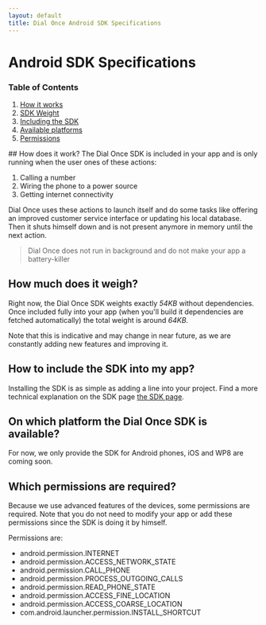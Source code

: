 ```yaml
---
layout: default
title: Dial Once Android SDK Specifications
---
```


Android SDK Specifications
==========================

### Table of Contents

1.  [How it works](#how-does-it-work)
2.  [SDK Weight](#how-much-does-it-weight)
3.  [Including the SDK](#how-to-include-the-sdk-into-my-app)
4.  [Available platforms](#on-which-platform-the-dial-once-sdk-is-available)
5.  [Permissions](#which-permissions-are-required)

## How does it work?
The Dial Once SDK is included in your app and is only running when the user ones of these actions:  

1. Calling a number
2. Wiring the phone to a power source
3. Getting internet connectivity

Dial Once uses these actions to launch itself and do some tasks like offering an improved customer service interface or updating his local database. Then it shuts himself down and is not present anymore in memory until the next action.

> Dial Once does not run in background and do not make your app a battery-killer

## How much does it weigh?
Right now, the Dial Once SDK weights exactly *54KB* without dependencies. Once included fully into your app (when you'll build it dependencies are fetched automatically) the total weight is around *64KB*.  

Note that this is indicative and may change in near future, as we are constantly adding new features and improving it.

## How to include the SDK into my app?
Installing the SDK is as simple as adding a line into your project.
Find a more technical explanation on the SDK page [the SDK page](/android/howto).

## On which platform the Dial Once SDK is available?
For now, we only provide the SDK for Android phones, iOS and WP8 are coming soon.

## Which permissions are required?  
Because we use advanced features of the devices, some permissions are required. Note that you do not need to modify your app or add these permissions since the SDK is doing it by himself.  

Permissions are:

+ android.permission.INTERNET
+ android.permission.ACCESS_NETWORK_STATE
+ android.permission.CALL_PHONE
+ android.permission.PROCESS_OUTGOING_CALLS
+ android.permission.READ_PHONE_STATE
+ android.permission.ACCESS_FINE_LOCATION
+ android.permission.ACCESS_COARSE_LOCATION
+ com.android.launcher.permission.INSTALL_SHORTCUT